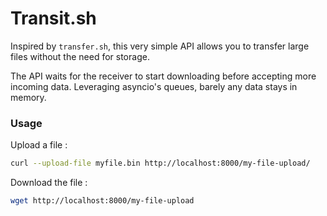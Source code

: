 # Transit.sh
Inspired by `transfer.sh`, this very simple API allows you to transfer large files without the need for storage.

The API waits for the receiver to start downloading before accepting more incoming data. Leveraging asyncio's queues, barely any data stays in memory.

### Usage
Upload a file :
```bash
curl --upload-file myfile.bin http://localhost:8000/my-file-upload/
```

Download the file :
```bash
wget http://localhost:8000/my-file-upload
```